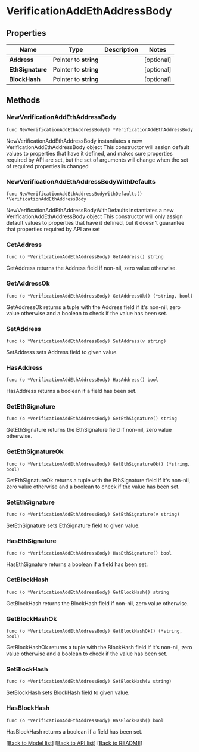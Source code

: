 # VerificationAddEthAddressBody

## Properties

Name | Type | Description | Notes
------------ | ------------- | ------------- | -------------
**Address** | Pointer to **string** |  | [optional] 
**EthSignature** | Pointer to **string** |  | [optional] 
**BlockHash** | Pointer to **string** |  | [optional] 

## Methods

### NewVerificationAddEthAddressBody

`func NewVerificationAddEthAddressBody() *VerificationAddEthAddressBody`

NewVerificationAddEthAddressBody instantiates a new VerificationAddEthAddressBody object
This constructor will assign default values to properties that have it defined,
and makes sure properties required by API are set, but the set of arguments
will change when the set of required properties is changed

### NewVerificationAddEthAddressBodyWithDefaults

`func NewVerificationAddEthAddressBodyWithDefaults() *VerificationAddEthAddressBody`

NewVerificationAddEthAddressBodyWithDefaults instantiates a new VerificationAddEthAddressBody object
This constructor will only assign default values to properties that have it defined,
but it doesn't guarantee that properties required by API are set

### GetAddress

`func (o *VerificationAddEthAddressBody) GetAddress() string`

GetAddress returns the Address field if non-nil, zero value otherwise.

### GetAddressOk

`func (o *VerificationAddEthAddressBody) GetAddressOk() (*string, bool)`

GetAddressOk returns a tuple with the Address field if it's non-nil, zero value otherwise
and a boolean to check if the value has been set.

### SetAddress

`func (o *VerificationAddEthAddressBody) SetAddress(v string)`

SetAddress sets Address field to given value.

### HasAddress

`func (o *VerificationAddEthAddressBody) HasAddress() bool`

HasAddress returns a boolean if a field has been set.

### GetEthSignature

`func (o *VerificationAddEthAddressBody) GetEthSignature() string`

GetEthSignature returns the EthSignature field if non-nil, zero value otherwise.

### GetEthSignatureOk

`func (o *VerificationAddEthAddressBody) GetEthSignatureOk() (*string, bool)`

GetEthSignatureOk returns a tuple with the EthSignature field if it's non-nil, zero value otherwise
and a boolean to check if the value has been set.

### SetEthSignature

`func (o *VerificationAddEthAddressBody) SetEthSignature(v string)`

SetEthSignature sets EthSignature field to given value.

### HasEthSignature

`func (o *VerificationAddEthAddressBody) HasEthSignature() bool`

HasEthSignature returns a boolean if a field has been set.

### GetBlockHash

`func (o *VerificationAddEthAddressBody) GetBlockHash() string`

GetBlockHash returns the BlockHash field if non-nil, zero value otherwise.

### GetBlockHashOk

`func (o *VerificationAddEthAddressBody) GetBlockHashOk() (*string, bool)`

GetBlockHashOk returns a tuple with the BlockHash field if it's non-nil, zero value otherwise
and a boolean to check if the value has been set.

### SetBlockHash

`func (o *VerificationAddEthAddressBody) SetBlockHash(v string)`

SetBlockHash sets BlockHash field to given value.

### HasBlockHash

`func (o *VerificationAddEthAddressBody) HasBlockHash() bool`

HasBlockHash returns a boolean if a field has been set.


[[Back to Model list]](../README.md#documentation-for-models) [[Back to API list]](../README.md#documentation-for-api-endpoints) [[Back to README]](../README.md)


